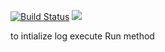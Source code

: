[![Build Status](https://travis-ci.org/yktapp/log.svg?branch=master)](https://travis-ci.org/yktapp/log) <a href="https://codeclimate.com/github/yktapp/log/maintainability"><img src="https://api.codeclimate.com/v1/badges/9f1309b5714afe799381/maintainability" /></a>

to intialize log execute Run method
